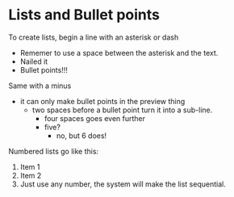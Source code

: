 # Lists and Bullet points

To create lists, begin a line with an asterisk or dash

* Rememer to use a space between the asterisk and the text.
* Nailed it
* Bullet points!!!

Same with a minus 

- it can only make bullet points in the preview thing
  - two spaces before a bullet point turn it into a sub-line.
      - four spaces goes even further
       - five?
         - no, but 6 does!
         
 Numbered lists go like this:
  1. Item 1
  2. Item 2
  32. Just use any number, the system will make the list sequential. 
